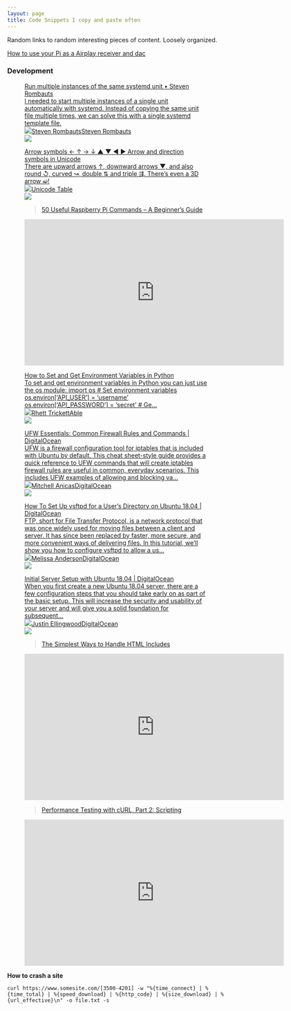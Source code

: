 ```yaml
---
layout: page
title: Code Snippets I copy and paste often
---
```




<p>Random links to random interesting pieces of content. Loosely organized.</p>


[How to use your Pi as a Airplay receiver and dac](https://learn.pimoroni.com/tutorial/sandyj/streaming-airplay-to-your-pi)

<p></p><h3 id="development">Development</h3><figure class="kg-card kg-bookmark-card"><a class="kg-bookmark-container" href="https://www.stevenrombauts.be/2019/01/run-multiple-instances-of-the-same-systemd-unit/"><div class="kg-bookmark-content"><div class="kg-bookmark-title">Run multiple instances of the same systemd unit • Steven Rombauts</div><div class="kg-bookmark-description">I needed to start multiple instances of a single unit automatically with systemd. Instead of copying the same unit file multiple times, we can solve this with a single systemd template file.</div><div class="kg-bookmark-metadata"><img class="kg-bookmark-icon" src="https://www.stevenrombauts.be/favicon.ico"><span class="kg-bookmark-author">Steven Rombauts</span><span class="kg-bookmark-publisher">Steven Rombauts</span></div></div><div class="kg-bookmark-thumbnail"><img src="https://stevenrombauts.be/images/posts/2019-01-14-run-multiple-instances-of-the-same-systemd-unit.png"></div></a></figure><figure class="kg-card kg-bookmark-card"><a class="kg-bookmark-container" href="https://unicode-table.com/en/sets/arrow-symbols/"><div class="kg-bookmark-content"><div class="kg-bookmark-title">Arrow symbols ← ↑ → ↓ ▲ ▼ ◀ ▶ Arrow and direction symbols in Unicode</div><div class="kg-bookmark-description">There are upward arrows ↑, downward arrows ▼, and also round ↺, curved ↝, double ⇅ and triple ⇶. There’s even a 3D arrow ➫!</div><div class="kg-bookmark-metadata"><img class="kg-bookmark-icon" src="https://unicode-table.com/i/favicons/icon-512x512.png"><span class="kg-bookmark-publisher">Unicode Table</span></div></div><div class="kg-bookmark-thumbnail"><img src="https://unicode-table.com/i/sets/og/facebook-arrow-symbols-en.png"></div></a></figure><figure class="kg-card kg-embed-card"><blockquote class="wp-embedded-content"><a href="https://www.ubuntupit.com/useful-raspberry-pi-commands/">50 Useful Raspberry Pi Commands &#8211; A Beginner&#8217;s Guide</a></blockquote>
<iframe sandbox="allow-scripts" security="restricted" src="https://www.ubuntupit.com/useful-raspberry-pi-commands/embed/" width="600" height="338" title="&#8220;50 Useful Raspberry Pi Commands &#8211; A Beginner&#8217;s Guide&#8221; &#8212; UbuntuPIT" frameborder="0" marginwidth="0" marginheight="0" scrolling="no" class="wp-embedded-content"></iframe></figure><figure class="kg-card kg-bookmark-card"><a class="kg-bookmark-container" href="https://able.bio/rhett/how-to-set-and-get-environment-variables-in-python--274rgt5"><div class="kg-bookmark-content"><div class="kg-bookmark-title">How to Set and Get Environment Variables in Python</div><div class="kg-bookmark-description">To set and get environment variables in Python you can just use the os module:
import os # Set environment variables
os.environ[‘API_USER’] = ‘username’
os.environ[‘API_PASSWORD’] = ‘secret’ # Ge...</div><div class="kg-bookmark-metadata"><img class="kg-bookmark-icon" src="https://assets.able.bio/static/img/able_thumb.png"><span class="kg-bookmark-author">Rhett Trickett</span><span class="kg-bookmark-publisher">Able</span></div></div><div class="kg-bookmark-thumbnail"><img src="https://assets.able.bio/media/series/logos/py_basics_logo.png"></div></a></figure><figure class="kg-card kg-bookmark-card"><a class="kg-bookmark-container" href="https://www.digitalocean.com/community/tutorials/ufw-essentials-common-firewall-rules-and-commands"><div class="kg-bookmark-content"><div class="kg-bookmark-title">UFW Essentials: Common Firewall Rules and Commands | DigitalOcean</div><div class="kg-bookmark-description">UFW is a firewall configuration tool for iptables that is included with Ubuntu by default. This cheat sheet-style guide provides a quick reference to UFW commands that will create iptables firewall rules are useful in common, everyday scenarios. This includes UFW examples of allowing and blocking va…</div><div class="kg-bookmark-metadata"><img class="kg-bookmark-icon" src="https://www.digitalocean.com/assets/community/android-icon-192x192-4d13e6664f412f6904a78be76d626004bcbbd59671f6c755919628134003c2a8.png"><span class="kg-bookmark-author">Mitchell Anicas</span><span class="kg-bookmark-publisher">DigitalOcean</span></div></div><div class="kg-bookmark-thumbnail"><img src="https://www.digitalocean.com/assets/community/illustrations/DigitalOcean_Community-e00e73a18df20667c3117725e727f3ade330204dff619ad8153050ded7341627.jpg"></div></a></figure><figure class="kg-card kg-bookmark-card"><a class="kg-bookmark-container" href="https://www.digitalocean.com/community/tutorials/how-to-set-up-vsftpd-for-a-user-s-directory-on-ubuntu-18-04"><div class="kg-bookmark-content"><div class="kg-bookmark-title">How To Set Up vsftpd for a User’s Directory on Ubuntu 18.04 | DigitalOcean</div><div class="kg-bookmark-description">FTP, short for File Transfer Protocol, is a network protocol that was once widely used for moving files between a client and server. It has since been replaced by faster, more secure, and more convenient ways of delivering files. In this tutorial, we’ll show you how to configure vsftpd to allow a us…</div><div class="kg-bookmark-metadata"><img class="kg-bookmark-icon" src="https://www.digitalocean.com/assets/community/android-icon-192x192-4d13e6664f412f6904a78be76d626004bcbbd59671f6c755919628134003c2a8.png"><span class="kg-bookmark-author">Melissa Anderson</span><span class="kg-bookmark-publisher">DigitalOcean</span></div></div><div class="kg-bookmark-thumbnail"><img src="https://www.digitalocean.com/assets/community/illustrations/DigitalOcean_Community-e00e73a18df20667c3117725e727f3ade330204dff619ad8153050ded7341627.jpg"></div></a></figure><figure class="kg-card kg-bookmark-card"><a class="kg-bookmark-container" href="https://www.digitalocean.com/community/tutorials/initial-server-setup-with-ubuntu-18-04"><div class="kg-bookmark-content"><div class="kg-bookmark-title">Initial Server Setup with Ubuntu 18.04 | DigitalOcean</div><div class="kg-bookmark-description">When you first create a new Ubuntu 18.04 server, there are a few configuration steps that you should take early on as part of the basic setup. This will increase the security and usability of your server and will give you a solid foundation for subsequent...</div><div class="kg-bookmark-metadata"><img class="kg-bookmark-icon" src="https://www.digitalocean.com/assets/community/android-icon-192x192-4d13e6664f412f6904a78be76d626004bcbbd59671f6c755919628134003c2a8.png"><span class="kg-bookmark-author">Justin Ellingwood</span><span class="kg-bookmark-publisher">DigitalOcean</span></div></div><div class="kg-bookmark-thumbnail"><img src="https://www.digitalocean.com/assets/community/illustrations/DigitalOcean_Community-e00e73a18df20667c3117725e727f3ade330204dff619ad8153050ded7341627.jpg"></div></a></figure><figure class="kg-card kg-embed-card"><blockquote class="wp-embedded-content"><a href="https://css-tricks.com/the-simplest-ways-to-handle-html-includes/">The Simplest Ways to Handle HTML Includes</a></blockquote>
<iframe sandbox="allow-scripts" security="restricted" src="https://css-tricks.com/the-simplest-ways-to-handle-html-includes/embed/" width="600" height="338" title="&#8220;The Simplest Ways to Handle HTML Includes&#8221; &#8212; CSS-Tricks" frameborder="0" marginwidth="0" marginheight="0" scrolling="no" class="wp-embedded-content"></iframe></figure><figure class="kg-card kg-embed-card"><blockquote class="wp-embedded-content"><a href="https://www.badunetworks.com/performance-testing-curl-part-2-scripting/">Performance Testing with cURL, Part 2: Scripting</a></blockquote>
<iframe sandbox="allow-scripts" security="restricted" src="https://www.badunetworks.com/performance-testing-curl-part-2-scripting/embed/" width="600" height="338" title="&#8220;Performance Testing with cURL, Part 2: Scripting&#8221; &#8212; Badu Networks" frameborder="0" marginwidth="0" marginheight="0" scrolling="no" class="wp-embedded-content"></iframe></figure><p></p><p><strong>How to crash a site</strong></p><pre><code>curl https://www.somesite.com/[3500-4201] -w "%{time_connect} | %{time_total} | %{speed_download} | %{http_code} | %{size_download} | %{url_effective}\n" -o file.txt -s
</code></pre>